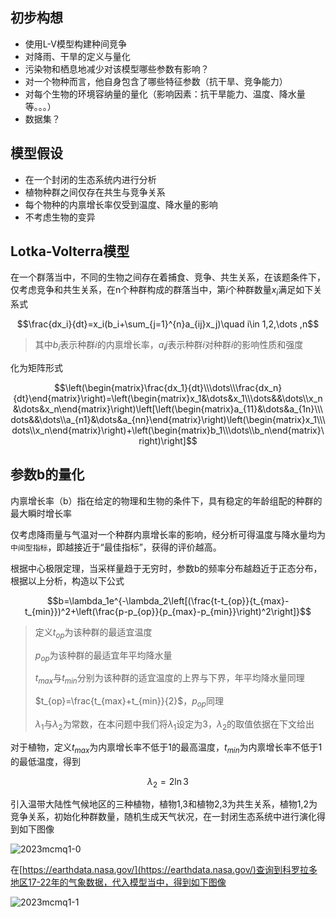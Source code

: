 ## 初步构想

- 使用L-V模型构建种间竞争
- 对降雨、干旱的定义与量化
- 污染物和栖息地减少对该模型哪些参数有影响？
- 对一个物种而言，他自身包含了哪些特征参数（抗干旱、竞争能力）
- 对每个生物的环境容纳量的量化（影响因素：抗干旱能力、温度、降水量等。。。）
- 数据集？

## 模型假设
- 在一个封闭的生态系统内进行分析
- 植物种群之间仅存在共生与竞争关系
- 每个物种的内禀增长率仅受到温度、降水量的影响
- 不考虑生物的变异

## Lotka-Volterra模型

在一个群落当中，不同的生物之间存在着捕食、竞争、共生关系，在该题条件下，仅考虑竞争和共生关系，在n个种群构成的群落当中，第$i$个种群数量$x_i$满足如下关系式

$$\frac{dx_i}{dt}=x_i(b_i+\sum_{j=1}^{n}a_{ij}x_j)\quad i\in 1,2,\dots ,n$$

> 其中$b_i$表示种群$i$的内禀增长率，$a_ij$表示种群$i$对种群$i$的影响性质和强度

化为矩阵形式

$$\left(\begin{matrix}\frac{dx_1}{dt}\\\dots\\\frac{dx_n}{dt}\end{matrix}\right)=\left(\begin{matrix}x_1&\dots&x_1\\\dots&&\dots\\x_n&\dots&x_n\end{matrix}\right)\left[\left(\begin{matrix}a_{11}&\dots&a_{1n}\\\dots&&\dots\\a_{n1}&\dots&a_{nn}\end{matrix}\right)\left(\begin{matrix}x_1\\\dots\\x_n\end{matrix}\right)+\left(\begin{matrix}b_1\\\dots\\b_n\end{matrix}\right)\right]$$

## 参数b的量化

内禀增长率（b）指在给定的物理和生物的条件下，具有稳定的年龄组配的种群的最大瞬时增长率

仅考虑降雨量与气温对一个种群内禀增长率的影响，经分析可得温度与降水量均为`中间型指标`，即越接近于“最佳指标”，获得的评价越高。

根据中心极限定理，当采样量趋于无穷时，参数b的频率分布越趋近于正态分布，根据以上分析，构造以下公式

$$b=\lambda_1e^{-\lambda_2\left[(\frac{t-t_{op}}{t_{max}-t_{min}})^2+\left(\frac{p-p_{op}}{p_{max}-p_{min}}\right)^2\right]}$$

> 定义$t_{op}$为该种群的最适宜温度
> 
> $p_{op}$为该种群的最适宜年平均降水量
> 
> $t_{max}$与$t_{min}$分别为该种群的适宜温度的上界与下界，年平均降水量同理
> 
> $t_{op}=\frac{t_{max}+t_{min}}{2}$，$p_{op}$同理
> 
> $\lambda_1$与$\lambda_2$为常数，在本问题中我们将$\lambda_1$设定为$3$，$\lambda_2$的取值依据在下文给出

对于植物，定义$t_{max}$为内禀增长率不低于$1$的最高温度，$t_{min}$为内禀增长率不低于$1$的最低温度，得到

$$\lambda_2=2\ln 3$$

引入温带大陆性气候地区的三种植物，植物1,3和植物2,3为共生关系，植物1,2为竞争关系，初始化种群数量，随机生成天气状况，在一封闭生态系统中进行演化得到如下图像

![2023mcmq1-0](https://github.com/dinorextim/dinorextim.github.io/blob/main/docs/images/2023mcmq1-0.png?raw=true)

在[https://earthdata.nasa.gov/](https://earthdata.nasa.gov/)查询到科罗拉多地区17-22年的气象数据，代入模型当中，得到如下图像

![2023mcmq1-1](https://github.com/dinorextim/dinorextim.github.io/blob/main/docs/images/2023mcmq1-1.png?raw=true)